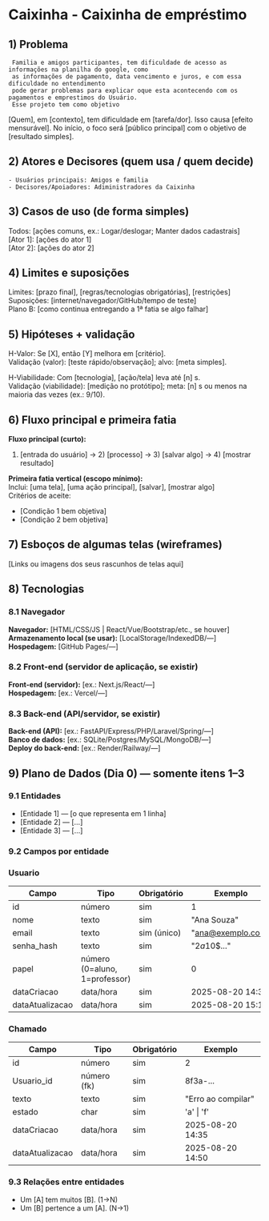 # Caixinha - Caixinha de empréstimo


## 1) Problema
<!-- Escreva o problema sem falar de telas/tecnologias.
     Responda: Quem sofre? Onde? O que atrapalha? Por que isso importa?
     EXEMPLO: Em aulas práticas, alunos esperam muito para serem atendidos.
     Há filas confusas e frustração. O professor não vê ordem nem tempo de espera.
     Objetivo inicial: organizar a fila para reduzir a espera e garantir justiça. -->
     Familia e amigos participantes, tem dificuldade de acesso as informações na planilha do google, como
     as informações de pagamento, data vencimento e juros, e com essa dificuldade no entendimento
     pode gerar problemas para explicar oque esta acontecendo com os pagamentos e emprestimos do Usuário.
     Esse projeto tem como objetivo 
[Quem], em [contexto], tem dificuldade em [tarefa/dor].
Isso causa [efeito mensurável].
No início, o foco será [público principal] com o objetivo de [resultado simples].

## 2) Atores e Decisores (quem usa / quem decide)
    - Usuários principais: Amigos e familia
    - Decisores/Apoiadores: Adiministradores da Caixinha

## 3) Casos de uso (de forma simples)
<!-- Formato "Ator: ações que pode fazer".
     DICA: Use "Manter (inserir, mostrar, editar, remover)" quando for CRUD.
     EXEMPLO:
     Todos: Logar/deslogar do sistema; Manter dados cadastrais
     Professor: Manter (inserir, mostrar, editar, remover) todos os chamados
     Aluno: Manter (inserir, mostrar, editar, remover) seus chamados -->
Todos: [ações comuns, ex.: Logar/deslogar; Manter dados cadastrais]  
[Ator 1]: [ações do ator 1]  
[Ator 2]: [ações do ator 2]

## 4) Limites e suposições
<!-- Simples assim:
     - Limites = regras/prazos/obrigações que você não controla.
     - Suposições = coisas que você espera ter e podem falhar.
     - Plano B = como você segue com a 1ª fatia se algo falhar.
     EXEMPLO:
     Limites: entrega final até o fim da disciplina (ex.: 2025-11-30); rodar no navegador; sem serviços pagos.
     Suposições: internet no laboratório; navegador atualizado; acesso ao GitHub; 10 min para teste rápido.
     Plano B: sem internet → rodar local e salvar em arquivo/LocalStorage; sem tempo do professor → testar com 3 colegas. -->
Limites: [prazo final], [regras/tecnologias obrigatórias], [restrições]  
Suposições: [internet/navegador/GitHub/tempo de teste]  
Plano B: [como continua entregando a 1ª fatia se algo falhar]

## 5) Hipóteses + validação
<!-- Preencha as duas frases abaixo. Simples e direto.
     EXEMPLO Valor: Se o aluno ver sua posição na fila, sente mais controle e conclui melhor a atividade.
     Validação: teste com 5 alunos; sucesso se ≥4 abrem/fecham chamado sem ajuda.
     EXEMPLO Viabilidade: Com app no navegador (HTML/CSS/JS + armazenamento local),
     criar e listar chamados responde em até 1 segundo na maioria das vezes (ex.: 9 de cada 10).
     Validação: medir no protótipo com 30 ações; meta: pelo menos 27 de 30 ações (9/10) em 1s ou menos. -->
H-Valor: Se [X], então [Y] melhora em [critério].  
Validação (valor): [teste rápido/observação]; alvo: [meta simples].

H-Viabilidade: Com [tecnologia], [ação/tela] leva até [n] s.  
Validação (viabilidade): [medição no protótipo]; meta: [n] s ou menos na maioria das vezes (ex.: 9/10).

## 6) Fluxo principal e primeira fatia
<!-- Pense “Entrada → Processo → Saída”.
     EXEMPLO de Fluxo:
     1) Aluno faz login
     2) Clica em "Pedir ajuda" e descreve a dúvida
     3) Sistema salva e coloca na fila
     4) Lista mostra ordem e tempo desde criação
     5) Professor encerra o chamado
     EXEMPLO de 1ª fatia:
     Inclui login simples, criar chamado, listar em ordem.
     Critérios de aceite (objetivos): criar → aparece na lista com horário; encerrar → some ou marca "fechado". -->
**Fluxo principal (curto):**  
1) [entrada do usuário] → 2) [processo] → 3) [salvar algo] → 4) [mostrar resultado]

**Primeira fatia vertical (escopo mínimo):**  
Inclui: [uma tela], [uma ação principal], [salvar], [mostrar algo]  
Critérios de aceite:
- [Condição 1 bem objetiva]
- [Condição 2 bem objetiva]

## 7) Esboços de algumas telas (wireframes)
<!-- Vale desenho no papel (foto), Figma, Excalidraw, etc. Não precisa ser bonito, precisa ser claro.
     EXEMPLO de telas:
     • Login
     • Lista de chamados (ordem + tempo desde criação)
     • Novo chamado (formulário simples)
     • Painel do professor (atender/encerrar)
     EXEMPLO de imagem:
     ![Wireframe - Lista de chamados](img/wf-lista-chamados.png) -->
[Links ou imagens dos seus rascunhos de telas aqui]

## 8) Tecnologias
<!-- Liste apenas o que você REALMENTE pretende usar agora. -->

### 8.1 Navegador
**Navegador:** [HTML/CSS/JS | React/Vue/Bootstrap/etc., se houver]  
**Armazenamento local (se usar):** [LocalStorage/IndexedDB/—]  
**Hospedagem:** [GitHub Pages/—]

### 8.2 Front-end (servidor de aplicação, se existir)
**Front-end (servidor):** [ex.: Next.js/React/—]  
**Hospedagem:** [ex.: Vercel/—]

### 8.3 Back-end (API/servidor, se existir)
**Back-end (API):** [ex.: FastAPI/Express/PHP/Laravel/Spring/—]  
**Banco de dados:** [ex.: SQLite/Postgres/MySQL/MongoDB/—]  
**Deploy do back-end:** [ex.: Render/Railway/—]

## 9) Plano de Dados (Dia 0) — somente itens 1–3
<!-- Defina só o essencial para criar o banco depois. -->

### 9.1 Entidades
<!-- EXEMPLO:
     - Usuario — pessoa que usa o sistema (aluno/professor)
     - Chamado — pedido de ajuda criado por um usuário -->
- [Entidade 1] — [o que representa em 1 linha]
- [Entidade 2] — [...]
- [Entidade 3] — [...]

### 9.2 Campos por entidade
<!-- Use tipos simples: uuid, texto, número, data/hora, booleano, char. -->

### Usuario
| Campo           | Tipo                          | Obrigatório | Exemplo            |
|-----------------|-------------------------------|-------------|--------------------|
| id              | número                        | sim         | 1                  |
| nome            | texto                         | sim         | "Ana Souza"        |
| email           | texto                         | sim (único) | "ana@exemplo.com"  |
| senha_hash      | texto                         | sim         | "$2a$10$..."       |
| papel           | número (0=aluno, 1=professor) | sim         | 0                  |
| dataCriacao     | data/hora                     | sim         | 2025-08-20 14:30   |
| dataAtualizacao | data/hora                     | sim         | 2025-08-20 15:10   |

### Chamado
| Campo           | Tipo               | Obrigatório | Exemplo                 |
|-----------------|--------------------|-------------|-------------------------|
| id              | número             | sim         | 2                       |
| Usuario_id      | número (fk)        | sim         | 8f3a-...                |
| texto           | texto              | sim         | "Erro ao compilar"      |
| estado          | char               | sim         | 'a' \| 'f'              |
| dataCriacao     | data/hora          | sim         | 2025-08-20 14:35        |
| dataAtualizacao | data/hora          | sim         | 2025-08-20 14:50        |

### 9.3 Relações entre entidades
<!-- Frases simples bastam. EXEMPLO:
     Um Usuario tem muitos Chamados (1→N).
     Um Chamado pertence a um Usuario (N→1). -->
- Um [A] tem muitos [B]. (1→N)
- Um [B] pertence a um [A]. (N→1)
